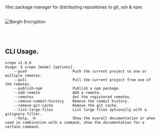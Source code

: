 <!--<img src="https://raw.githubusercontent.com/vandenberghinc/vlib/master/dev/media/icon/icon.green.png" width="150" alt="VLib">-->

VInc package manager for distributing repositories to git, ssh & npm.
<br><br>

<p align="start">
    <img src="https://img.shields.io/badge/version-1.0.0-orange" alt="Bergh-Encryption">
</p> 
<br><br>

## CLI Usage.
```
vrepo v1.0.0
Usage: $ vrepo [mode] [options]
    --push                     Push the current project to one or multiple remotes.
    --pull                     Pull the current project from one of the remotes.
    --publish-npm              Publish a npm package.
    --add-remote               Add a remote.
    --remotes                  Get the registered remotes.
    --remove-commit-history    Remove the commit history.
    --remove-git-cache         Remove the git cache.
    --list-large-files         List large files optionally with a gitignore filter.
    --help, -h                 Show the overall documentation or when used in combination with a command, show the documentation for a certain command.
```

<!--
## Documentation.
Full documentation at [Github Pages](https://vandenberghinc.github.io/vlib).
-->